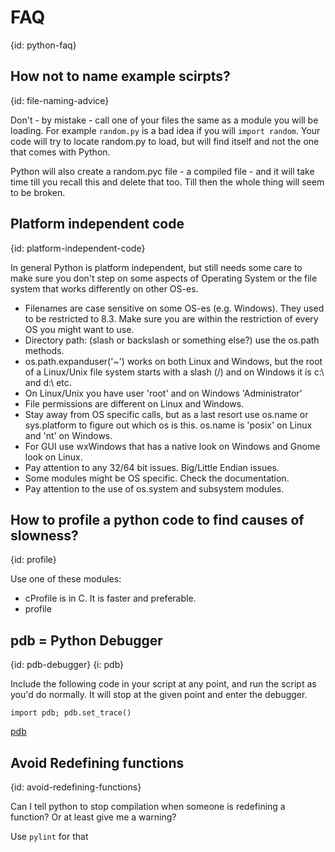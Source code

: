 # FAQ
{id: python-faq}


## How not to name example scirpts?
{id: file-naming-advice}


Don't - by mistake - call one of your files the same as a module you will be loading.
For example `random.py` is a bad idea if you will `import random`.
Your code will try to locate random.py to load, but will find itself and not the one that comes with Python.


Python will also create a random.pyc file - a compiled file - and it will take time till you recall this
and delete that too.
Till then the whole thing will seem to be broken.

## Platform independent code
{id: platform-independent-code}

In general Python is platform independent, but still needs some care to make sure
you don't step on some aspects of Operating System or the file system that works differently
on other OS-es.

* Filenames are case sensitive on some OS-es (e.g. Windows). They used to be restricted to 8.3. Make sure you are within the restriction of every OS you might want to use.
* Directory path: (slash or backslash or something else?) use the os.path methods.
* os.path.expanduser('~') works on both Linux and Windows, but the root of a Linux/Unix file system starts with a slash (/) and on Windows it is c:\ and d:\ etc.
* On Linux/Unix you have user 'root' and on Windows 'Administrator'
* File permissions are different on Linux and Windows.
* Stay away from OS specific calls, but as a last resort use os.name or sys.platform to figure out which os is this. os.name is 'posix' on Linux and 'nt' on Windows.
* For GUI use wxWindows that has a native look on Windows and Gnome look on Linux.
* Pay attention to any 32/64 bit issues. Big/Little Endian issues.
* Some modules might be OS specific. Check the documentation.
* Pay attention to the use of os.system and subsystem modules.


## How to profile a python code to find causes of slowness?
{id: profile}

Use one of these modules:


* cProfile is in C. It is faster and preferable.
* profile


## pdb = Python Debugger
{id: pdb-debugger}
{i: pdb}

Include the following code in your script at any point, and run the script as you'd do normally.
It will stop at the given point and enter the debugger.



```
import pdb; pdb.set_trace()
```

[pdb](http://docs.python.org/library/pdb.html)



## Avoid Redefining functions
{id: avoid-redefining-functions}

Can I tell python to stop compilation when someone is redefining a function?
Or at least give me a warning?

Use `pylint` for that
